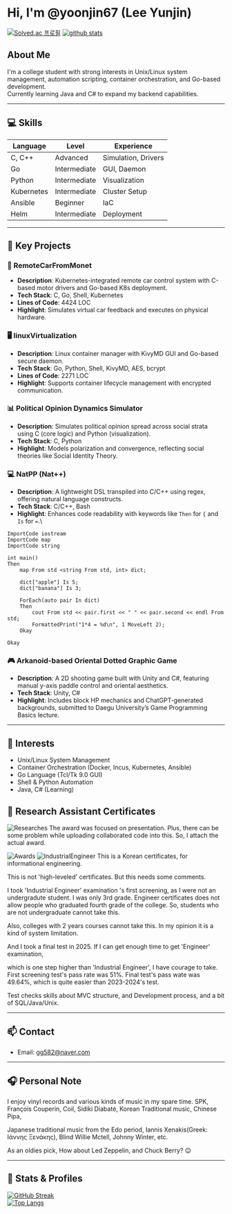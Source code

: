 
# Hi, I'm @yoonjin67 (Lee Yunjin)

[![Solved.ac 프로필](http://mazassumnida.wtf/api/generate_badge?boj=yoonjin67)](https://solved.ac/yoonjin67)
[![github stats](https://github-readme-stats.vercel.app/api?username=yoonjin67)](https://github.com/anuraghazra/github-readme-stats)

## About Me

I'm a college student with strong interests in Unix/Linux system management, automation scripting, container orchestration, and Go-based development.  
Currently learning Java and C# to expand my backend capabilities.

---

## 💻 Skills
| Language         | Level       | Experience       |
|------------------|-------------|------------------|
| C, C++           | Advanced    | Simulation, Drivers |
| Go               | Intermediate| GUI, Daemon         |
| Python           | Intermediate| Visualization       |
| Kubernetes       | Intermediate| Cluster Setup       |
| Ansible          | Beginner    | IaC                 |
| Helm             | Intermediate|   Deployment        |
----------------------------------------------------

## 🧩 Key Projects

### 🚗 RemoteCarFromMonet
- **Description**: Kubernetes-integrated remote car control system with C-based motor drivers and Go-based K8s deployment.
- **Tech Stack**: C, Go, Shell, Kubernetes
- **Lines of Code**: 4424 LOC
- **Highlight**: Simulates virtual car feedback and executes on physical hardware.

### 🖥️ linuxVirtualization
- **Description**: Linux container manager with KivyMD GUI and Go-based secure daemon.
- **Tech Stack**: Go, Python, Shell, KivyMD, AES, bcrypt
- **Lines of Code**: 2271 LOC
- **Highlight**: Supports container lifecycle management with encrypted communication.

### 📊 Political Opinion Dynamics Simulator
- **Description**: Simulates political opinion spread across social strata using C (core logic) and Python (visualization).
- **Tech Stack**: C, Python
- **Highlight**: Models polarization and convergence, reflecting social theories like Social Identity Theory.

### 💻 NatPP (Nat++)
- **Description**: A lightweight DSL transpiled into C/C++ using regex, offering natural language constructs.
- **Tech Stack**: C/C++, Bash
- **Highlight**: Enhances code readability with keywords like `Then` for `{` and `Is` for `=`.\

```dsl
ImportCode iostream
ImportCode map
ImportCode string

int main()
Then
    map From std <string From std, int> dict;
    
    dict["apple"] Is 5;
    dict["banana"] Is 3;
    
    ForEach(auto pair In dict)
    Then
        cout From std << pair.first << " " << pair.second << endl From std;
        FormattedPrint("1*4 = %d\n", 1 MoveLeft 2);
    Okay

Okay
```


### 🎮 Arkanoid-based Oriental Dotted Graphic Game
- **Description**: A 2D shooting game built with Unity and C#, featuring manual y-axis paddle control and oriental aesthetics.
- **Tech Stack**: Unity, C#
- **Highlight**: Includes block HP mechanics and ChatGPT-generated backgrounds, submitted to Daegu University’s Game Programming Basics lecture.

---

## 🧠 Interests

- Unix/Linux System Management
- Container Orchestration (Docker, Incus, Kubernetes, Ansible)
- Go Language (Tcl/Tk 9.0 GUI)
- Shell & Python Automation
- Java, C# (Learning)
## 🧠 Research Assistant Certificates
![Researches](./certs.png)
The award was focused on presentation.
Plus, there can be some problem while uploading collaborated code into this.
So, I attach the actual award.

![Awards](./award.png)
![IndustrialEngineer](./industrial_engineer.png)
This is a Korean certificates, for informational engineering. 

This is not 'high-leveled' certificates. But this needs some comments. 

I took 'Industrial Engineer' examination 's first screening, as I were not an undergradute student. I was only 3rd grade.
Engineer certificates does not allow people who graduated fourth grade of the college. So, students who are not undergraduate cannot take this.

Also, colleges with 2 years courses cannot take this. In my opinion it is a kind of system limitation.

And I took a final test in 2025. If I can get enough time to get 'Engineer' examination,

which is one step higher than 'Industrial Engineer', I have courage to take.
First screening test's pass rate was 51%. Final test's pass wate was 49.64%, which is quite easier than 2023-2024's test.

Test checks skills about MVC structure, and Development process, and a bit of SQL/Java/Unix.

---

## 📫 Contact

- Email: [gg582@naver.com](mailto:gg582@naver.com)
---


## 🎧 Personal Note

I enjoy vinyl records and various kinds of music in my spare time.
SPK, François Couperin, Coil, Sidiki Diabaté, Korean Traditional music, Chinese Pipa, 

Japanese traditional music from the Edo period, Iannis Xenakis(Greek: Ιάννης Ξενάκης), Blind Willie Mctell, Johnny Winter, etc.

As an oldies pick, How about Led Zeppelin, and Chuck Berry? 😉

---

## 🔗 Stats & Profiles

[![GitHub Streak](http://github-readme-streak-stats.herokuapp.com?user=yoonjin67&theme=dark)](https://git.io/streak-stats)  
[![Top Langs](https://github-readme-stats.vercel.app/api/top-langs/?username=yoonjin67&layout=compact&theme=dark&exclude_repo=BaekjoonProblemSolvingCollections,linux-grate-10percent-overclock-test,RIOTOS-car,DOOM)](https://github.com/anuraghazra/github-readme-stats)
